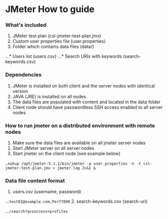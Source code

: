 # JMeter How to guide

### What's included

1. JMeter test plan (csl-jmeter-test-plan.jmx)
2. Custom user properties file (user.properties)
3. Folder which contains data files (data/)

...* Users list (users.csv)
...* Search URIs with keywords (search-keywords.csv)

### Dependencies

1. JMeter is installed on both client and the server nodes with identical version
2. JAVA (JRE) is installed on all nodes
3. The data files are populated with content and located in the data folder
4. Client node should have passwordless SSH access enabled to all server nodes

### How to run jmeter on a distributed environment with remote nodes

1. Make sure the data files are available on all jmeter server nodes
2. Start JMeter server on all server nodes
3. Start jmeter on the client node (see example below)

..```nohup /opt/jmeter-5.1.1/bin/jmeter -p user.properties -n -t csl-jmeter-test-plan.jmx > jmeter.log 2>&1 &```


### Data file content format

1. users.csv (username, password)

...```test01@example.com,Perf7890```
2. search-keywords.csv (search-uri)

...```/search?q=success+profiles```
